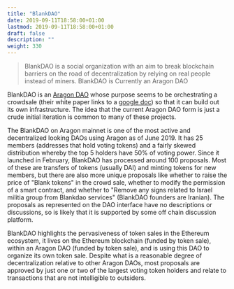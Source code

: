 ```yaml
---
title: "BlankDAO"
date: 2019-09-11T18:58:00+01:00
lastmod: 2019-09-11T18:58:00+01:00
draft: false
description: ""
weight: 330
---
```




> BlankDAO is a social organization with an aim to break blockchain barriers on the road of decentralization by relying on real people instead of  miners.
> BlankDAO is Currently an Aragon DAO

BlankDAO is an [Aragon DAO](https://mainnet.aragon.org/#/blankdao/) whose purpose seems to be orchestrating a crowdsale (their white paper links to a [google doc](https://docs.google.com/document/d/1mAGAZ5TAbJoTJoNCAwMUKLhEHD-WW-tzc0dHhbsl1gU/edit)) so that it can build out its own infrastructure. The idea that the current Aragon DAO form is just a crude initial iteration is common to many of these projects. 

The BlankDAO on Aragon mainnet is one of the most active and decentralized looking DAOs using Aragon as of June 2019. It has 25 members (addresses that hold voting tokens) and a fairly skewed distribution whereby the top 5 holders have 50% of voting power. Since it launched in February, BlankDAO has processed around 100 proposals. Most of these are transfers of tokens (usually DAI) and minting tokens for new members, but there are also more unique proposals like whether to raise the price of "Blank tokens" in the crowd sale, whether to modify the permission of a smart contract, and whether to "Remove any signs related to Israel militia group from Blankdao services" (BlankDAO founders are Iranian). The proposals as represented on the DAO interface have no descriptions or discussions, so is likely that it is supported by some off chain discussion platform. 

BlankDAO highlights the pervasiveness of token sales in the Ethereum ecosystem, it lives on the Ethereum blockchain (funded by token sale), within an Aragon DAO (funded by token sale), and is using this DAO to organize its own token sale. Despite what is a reasonable degree of decentralization relative to other Aragon DAOs, most proposals are approved by just one or two of the largest voting token holders and relate to transactions that are not intelligible to outsiders. 